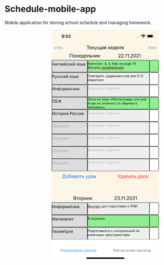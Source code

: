# Schedule-mobile-app
Mobile application for storing school schedule and managing homework.

<img src="images/Homework.png" alt="homework" width="350" style="float: right; margin-left: 5px; margin-bottom: 5px;"/>
